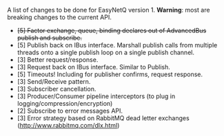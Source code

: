 A list of changes to be done for EasyNetQ version 1. **Warning**: most are breaking changes to the current API.

* ~~[5] Factor exchange, queue, binding declares out of AdvancedBus publish and subscribe.~~
* [5] Publish back on IBus interface. Marshall publish calls from multiple threads onto a single publish loop on a single publish channel.
* [3] Better request/response.
* [3] Request back on IBus interface. Similar to Publish.
* [5] Timeouts! Including for publisher confirms, request response.
* [3] Send/Receive pattern.
* [3] Subscriber cancellation.
* [3] Producer/Consumer pipeline interceptors (to plug in logging/compression/encryption)
* [2] Subscribe to error messages API.
* [3] Error strategy based on RabbitMQ dead letter exchanges (http://www.rabbitmq.com/dlx.html)